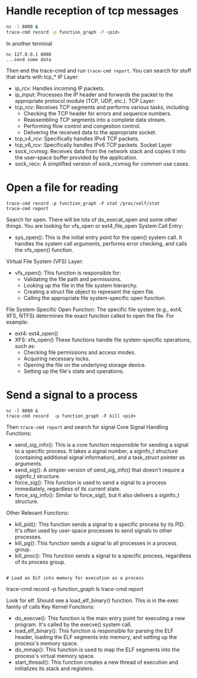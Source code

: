 # Handle reception of tcp messages
```bash
nc -l 8080 &
trace-cmd record -p function_graph -P <pid>
```

In another terminal
```
nc 127.0.0.1 8080
...send some data
```

Then end the trace-cmd and run `trace-cmd report`. You can search for stuff that starts with tcp_*
IP Layer:
- ip_rcv: Handles incoming IP packets.
- ip_input: Processes the IP header and forwards the packet to the appropriate protocol module (TCP, UDP, etc.).
TCP Layer:
- tcp_rcv: Receives TCP segments and performs various tasks, including:
	- Checking the TCP header for errors and sequence numbers.
	- Reassembling TCP segments into a complete data stream.
	- Performing flow control and congestion control.
	- Delivering the received data to the appropriate socket.
- tcp_v4_rcv: Specifically handles IPv4 TCP packets.
- tcp_v6_rcv: Specifically handles IPv6 TCP packets.
Socket Layer
- sock_rcvmsg: Receives data from the network stack and copies it into the user-space buffer provided by the application.
- sock_recv: A simplified version of sock_rcvmsg for common use cases.


# Open a file for reading
```
trace-cmd record -p function_graph -F stat /proc/self/stat
trace-cmd report
```
Search for open. There will be lots of do_execat_open and some other things. You are looking for vfs_open or ext4_file_open
System Call Entry:
- sys_open(): This is the initial entry point for the open() system call. It handles the system call arguments, performs error checking, and calls the vfs_open() function.

Virtual File System (VFS) Layer:
- vfs_open(): This function is responsible for:
	- Validating the file path and permissions.
	- Looking up the file in the file system hierarchy.
	- Creating a struct file object to represent the open file.
	- Calling the appropriate file system-specific open function.

File System-Specific Open Function:
The specific file system (e.g., ext4, XFS, NTFS) determines the exact function called to open the file. For example:
- ext4: ext4_open()
- XFS: xfs_open()
These functions handle file system-specific operations, such as:
	- Checking file permissions and access modes.
	- Acquiring necessary locks.
	- Opening the file on the underlying storage device.
	- Setting up the file's state and operations.

# Send a signal to a process
```
nc -l 8080 &
trace-cmd record  -p function_graph -F kill <pid>
```
Then `trace-cmd report` and search for signal
Core Signal Handling Functions:
- send_sig_info(): This is a core function responsible for sending a signal to a specific process. It takes a signal number, a siginfo_t structure (containing additional signal information), and a task_struct pointer as arguments.
- send_sig(): A simpler version of send_sig_info() that doesn't require a siginfo_t structure.
- force_sig(): This function is used to send a signal to a process immediately, regardless of its current state.
- force_sig_info(): Similar to force_sig(), but it also delivers a siginfo_t structure.

Other Relevant Functions:
- kill_pid(): This function sends a signal to a specific process by its PID. It's often used by user-space processes to send signals to other processes.
- kill_pg(): This function sends a signal to all processes in a process group.
- kill_proc(): This function sends a signal to a specific process, regardless of its process group.

```

# Load an ELF into memory for execution as a process
```
trace-cmd record -p function_graph ls
trace-cmd report


Look for elf. Should see a load_elf_binary() function. This is in the exec family of calls
Key Kernel Functions:
- do_execve(): This function is the main entry point for executing a new program. It's called by the execve() system call.
- load_elf_binary(): This function is responsible for parsing the ELF header, loading the ELF segments into memory, and setting up the process's memory space.
- do_mmap(): This function is used to map the ELF segments into the process's virtual memory space.
- start_thread(): This function creates a new thread of execution and initializes its stack and registers.

```
